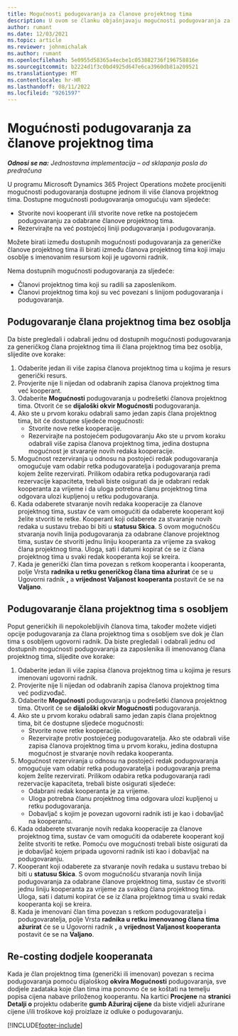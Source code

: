 ```yaml
---
title: Mogućnosti podugovaranja za članove projektnog tima
description: U ovom se članku objašnjavaju mogućnosti podugovaranja za članove projektnog tima u Microsoftu Dynamics 365 Project Operations.
author: rumant
ms.date: 12/03/2021
ms.topic: article
ms.reviewer: johnmichalak
ms.author: rumant
ms.openlocfilehash: 5e0955d58365a4ecbe1c053882736f196758816e
ms.sourcegitcommit: b2224d1f3c0bd4925d647e6ca3960db81a209521
ms.translationtype: MT
ms.contentlocale: hr-HR
ms.lasthandoff: 08/11/2022
ms.locfileid: "9261597"
---
```

# <a name="subcontracting-options-for-project-team-members"></a>Mogućnosti podugovaranja za članove projektnog tima

_**Odnosi se na:** Jednostavna implementacija – od sklapanja posla do predračuna_

U programu Microsoft Dynamics 365 Project Operations možete procijeniti mogućnosti podugovaranja dostupne jednom ili više članova projektnog tima. Dostupne mogućnosti podugovaranja omogućuju vam sljedeće:

- Stvorite novi kooperant i/ili stvorite nove retke na postojećem podugovaranju za odabrane članove projektnog tima. 
- Rezervirajte na već postojećoj liniji podugovaranja i podugovaranja. 

Možete birati između dostupnih mogućnosti podugovaranja za generičke članove projektnog tima ili birati između članova projektnog tima koji imaju osoblje s imenovanim resursom koji je ugovorni radnik. 

Nema dostupnih mogućnosti podugovaranja za sljedeće:

- Članovi projektnog tima koji su radili sa zaposlenikom. 
- Članovi projektnog tima koji su već povezani s linijom podugovaranja i podugovaranja. 

## <a name="subcontracting-an-unstaffed-project-team-member"></a>Podugovaranje člana projektnog tima bez osoblja

Da biste pregledali i odabrali jednu od dostupnih mogućnosti podugovaranja za generičkog člana projektnog tima ili člana projektnog tima bez osoblja, slijedite ove korake:

1. Odaberite jedan ili više zapisa članova projektnog tima u kojima je resurs generički resurs.
2. Provjerite nije li nijedan od odabranih zapisa članova projektnog tima već kooperant. 
3. Odaberite **Mogućnosti** podugovaranja u podrešetki članova projektnog tima. Otvorit će se **dijaloški okvir Mogućnosti** podugovaranja. 
4. Ako ste u prvom koraku odabrali samo jedan zapis člana projektnog tima, bit će dostupne sljedeće mogućnosti:
    - Stvorite nove retke kooperacije. 
    - Rezervirajte na postojećem podugovaranju Ako ste u prvom koraku odabrali više zapisa članova projektnog tima, jedina dostupna mogućnost je stvaranje novih redaka kooperacije.
5. Mogućnost rezerviranja u odnosu na postojeći redak podugovaranja omogućuje vam odabir retka podugovaratelja i podugovaranja prema kojem želite rezervirati. Prilikom odabira retka podugovaranja radi rezervacije kapaciteta, trebali biste osigurati da je odabrani redak kooperanta za vrijeme i da uloga potrebna članu projektnog tima odgovara ulozi kupljenoj u retku podugovaranja.
6. Kada odaberete stvaranje novih redaka kooperacije za članove projektnog tima, sustav će vam omogućiti da odaberete kooperant koji želite stvoriti te retke. Kooperant koji odaberete za stvaranje novih redaka u sustavu trebao bi biti u **statusu Skica**. S ovom mogućnošću stvaranja novih linija podugovaranja za odabrane članove projektnog tima, sustav će stvoriti jednu liniju kooperanta za vrijeme za svakog člana projektnog tima. Uloga, sati i datumi kopirat će se iz člana projektnog tima u svaki redak kooperanta koji se kreira. 
7. Kada je generički član tima povezan s retkom kooperanta i kooperanta, polje Vrsta **radnika u retku generičkog člana tima ažurirat** će se u Ugovorni radnik **,** a **vrijednost Valjanost kooperanta** postavit će se na **Valjano**.

## <a name="subcontracting-a-staffed-project-team-member"></a>Podugovaranje člana projektnog tima s osobljem

Poput generičkih ili nepokolebljivih članova tima, također možete vidjeti opcije podugovaranja za člana projektnog tima s osobljem sve dok je član tima s osobljem ugovorni radnik. Da biste pregledali i odabrali jednu od dostupnih mogućnosti podugovaranja za zaposlenika ili imenovanog člana projektnog tima, slijedite ove korake:

1. Odaberite jedan ili više zapisa članova projektnog tima u kojima je resurs imenovani ugovorni radnik.
2. Provjerite nije li nijedan od odabranih zapisa članova projektnog tima već podizvođač. 
3. Odaberite **Mogućnosti** podugovaranja u podrešetki članova projektnog tima. Otvorit će se **dijaloški okvir Mogućnosti** podugovaranja. 
4. Ako ste u prvom koraku odabrali samo jedan zapis člana projektnog tima, bit će dostupne sljedeće mogućnosti:
      - Stvorite nove retke kooperacije.
      - Rezervirajte protiv postojećeg podugovaratelja.
  Ako ste odabrali više zapisa članova projektnog tima u prvom koraku, jedina dostupna mogućnost je stvaranje novih redaka kooperanta.
5. Mogućnost rezerviranja u odnosu na postojeći redak podugovaranja omogućuje vam odabir retka podugovaratelja i podugovaranja prema kojem želite rezervirati. Prilikom odabira retka podugovaranja radi rezervacije kapaciteta, trebali biste osigurati sljedeće:
      - Odabrani redak kooperanta je za vrijeme. 
      - Uloga potrebna članu projektnog tima odgovara ulozi kupljenoj u retku podugovaranja. 
      - Dobavljač s kojim je povezan ugovorni radnik isti je kao i dobavljač na kooperantu.
6. Kada odaberete stvaranje novih redaka kooperacije za članove projektnog tima, sustav će vam omogućiti da odaberete kooperant koji želite stvoriti te retke. Pomoću ove mogućnosti trebali biste osigurati da je dobavljač kojem pripada ugovorni radnik isti kao i dobavljač na podugovaranju. 
7. Kooperant koji odaberete za stvaranje novih redaka u sustavu trebao bi biti u **statusu Skica**. S ovom mogućnošću stvaranja novih linija podugovaranja za odabrane članove projektnog tima, sustav će stvoriti jednu liniju kooperanta za vrijeme za svakog člana projektnog tima. Uloga, sati i datumi kopirat će se iz člana projektnog tima u svaki redak kooperanta koji se kreira.  
8. Kada je imenovani član tima povezan s retkom podugovaratelja i podugovaratelja, polje Vrsta **radnika u retku imenovanog člana tima ažurirat** će se u Ugovorni radnik **,** a **vrijednost Valjanost kooperanta** postavit će se na **Valjano**.

## <a name="re-costing-subcontractor-assignments"></a>Re-costing dodjele kooperanata

Kada je član projektnog tima (generički ili imenovan) povezan s recima podugovaranja pomoću dijaloškog **okvira Mogućnosti** podugovaranja, sve dodjele zadataka koje član tima ima ponovno će se koštati na temelju popisa cijena nabave priloženog kooperantu. Na kartici **Procjene** na **stranici Detalji o** projektu odaberite **gumb Ažuriraj cijene** da biste vidjeli ažurirane cijene i/ili troškove koji proizlaze iz odluke o podugovaranju.

[!INCLUDE[footer-include](../../includes/footer-banner.md)]
